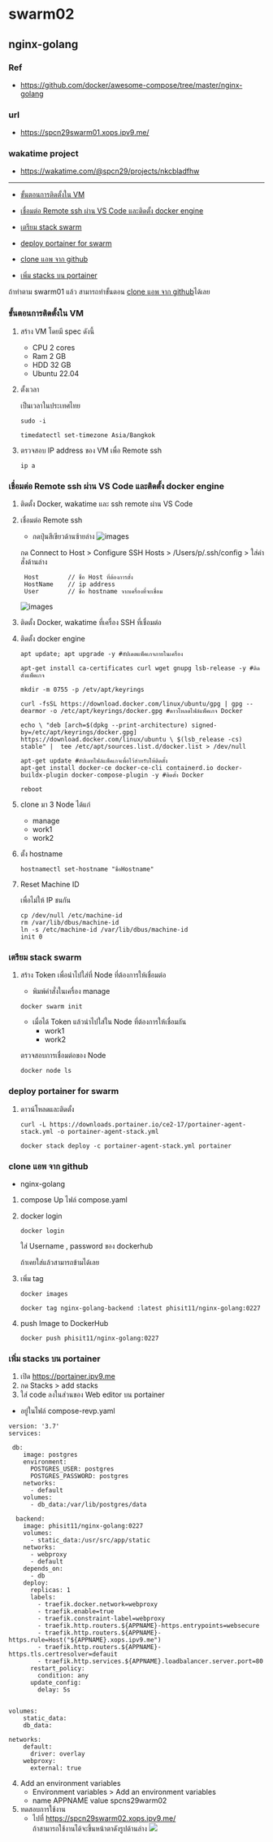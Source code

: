 # swarm02
## nginx-golang

### Ref
* https://github.com/docker/awesome-compose/tree/master/nginx-golang
### url
* https://spcn29swarm01.xops.ipv9.me/
### wakatime project
* https://wakatime.com/@spcn29/projects/nkcbladfhw
---
* [ขั้นตอนการติดตั้งใน VM](https://github.com/pphisit/swarm02#%E0%B8%82%E0%B8%B1%E0%B9%89%E0%B8%99%E0%B8%95%E0%B8%AD%E0%B8%99%E0%B8%81%E0%B8%B2%E0%B8%A3%E0%B8%95%E0%B8%B4%E0%B8%94%E0%B8%95%E0%B8%B1%E0%B9%89%E0%B8%87%E0%B9%83%E0%B8%99-vm)

* [เชื่อมต่อ Remote ssh ผ่าน VS Code และติดตั้ง docker engine](https://github.com/pphisit/swarm02#%E0%B9%80%E0%B8%8A%E0%B8%B7%E0%B9%88%E0%B8%AD%E0%B8%A1%E0%B8%95%E0%B9%88%E0%B8%AD-remote-ssh-%E0%B8%9C%E0%B9%88%E0%B8%B2%E0%B8%99-vs-code-%E0%B9%81%E0%B8%A5%E0%B8%B0%E0%B8%95%E0%B8%B4%E0%B8%94%E0%B8%95%E0%B8%B1%E0%B9%89%E0%B8%87-docker-engine)
* [เตรียม stack swarm](https://github.com/pphisit/swarm02#%E0%B9%80%E0%B8%95%E0%B8%A3%E0%B8%B5%E0%B8%A2%E0%B8%A1-stack-swarm)
* [deploy portainer for swarm ](https://github.com/pphisit/swarm02#deploy-portainer-for-swarm)
* [clone แอพ จาก github](https://github.com/pphisit/swarm02#clone-%E0%B9%81%E0%B8%AD%E0%B8%9E-%E0%B8%88%E0%B8%B2%E0%B8%81-github)
* [เพิ่ม stacks บน portainer](https://github.com/pphisit/swarm02#%E0%B9%80%E0%B8%9E%E0%B8%B4%E0%B9%88%E0%B8%A1-stacks-%E0%B8%9A%E0%B8%99-portainer)


ถ้าทำตาม swarm01 แล้ว สามารถทำขั้นตอน [clone แอพ จาก github](https://github.com/pphisit/swarm01#%E0%B9%80%E0%B8%95%E0%B8%A3%E0%B8%B5%E0%B8%A2%E0%B8%A1-stack-swarm)ได้เลย
### ขั้นตอนการติดตั้งใน VM
1. สร้าง VM โดยมี spec ดังนี้
    * CPU 2 cores
    * Ram 2 GB
    * HDD 32 GB
    * Ubuntu 22.04
2. ตั้งเวลา

    เป็นเวลาในประเทศไทย
    ```
    sudo -i
    ```
    ```
    timedatectl set-timezone Asia/Bangkok
    ```
3. ตรวจสอบ IP address ของ VM เพื่อ Remote ssh
    ```
    ip a
    ```
### เชื่อมต่อ Remote ssh ผ่าน VS Code และติดตั้ง docker engine 
1. ติดตั้ง Docker, wakatime และ ssh remote ผ่าน VS Code
2. เชื่อมต่อ Remote ssh 
    * กดปุ่นสีเขียวด้านซ้ายล่าง
![images](https://user-images.githubusercontent.com/109591322/222915170-eea6290c-3494-4998-a50e-504b6d00b3ca.png)

    กด Connect to Host > Configure SSH Hosts > /Users/p/.ssh/config > ใส่คำสั่งด้านล่าง

    
        Host        // ชื่อ Host ที่ต้องการตั้ง
        HostName    // ip address
        User        // ชื่อ hostname จากเครื่องที่จะเชื่อม
    
    ![images](https://user-images.githubusercontent.com/109591322/222915172-0b26924e-d083-4126-80e5-6cec87b32832.png)
4. ติดตั้ง Docker, wakatime ที่เครื่อง SSH ที่เชื่อมต่อ 

5. ติดตั้ง docker engine 
    ```
    apt update; apt upgrade -y #อัปเดตแพ็คเกจภายในเครื่อง

    apt-get install ca-certificates curl wget gnupg lsb-release -y #ติดตั้งแพ็คเกจ

    mkdir -m 0755 -p /etv/apt/keyrings

    curl -fsSL https://download.docker.com/linux/ubuntu/gpg | gpg --dearmor -o /etc/apt/keyrings/docker.gpg #ดาวโหลดไฟล์แพ็คเกจ Docker

    echo \ "deb [arch=$(dpkg --print-architecture) signed-by=/etc/apt/keyrings/docker.gpg] https://download.docker.com/linux/ubuntu \ $(lsb_release -cs) stable" |  tee /etc/apt/sources.list.d/docker.list > /dev/null

    apt-get update #อัปเดทไฟล์แพ็คเกจเพื่อไว้สำหรับให้ติดตั้ง
    apt-get install docker-ce docker-ce-cli containerd.io docker-buildx-plugin docker-compose-plugin -y #ติดตั้ง Docker

    reboot
    ```
4. clone มา 3 Node ได้แก่
    * manage
    * work1
    * work2
5. ตั้ง hostname
    ```
    hostnamectl set-hostname "ชื่อHostname"
    ```
6. Reset Machine ID 

    เพื่อไม่ให้ IP ชนกัน
    ```
    cp /dev/null /etc/machine-id
    rm /var/lib/dbus/machine-id
    ln -s /etc/machine-id /var/lib/dbus/machine-id
    init 0
    ```


### เตรียม stack swarm  
1. สร้าง Token 
    เพื่อนำไปใส่ที่ Node ที่ต้องการให้เชื่อมต่อ
    * พิมพ์คำสั่งในเครื่อง manage
    ```
    docker swarm init 
    ```
    * เมื่อได้ Token แล้วนำไปใส่ใน Node ที่ต้องการให้เชื่อมกัน
        * work1
        * work2
    
    ตรวจสอบการเชื่อมต่อของ Node
    ```
    docker node ls
    ```
### deploy portainer for swarm 
1.  ดาวน์โหลดและติดตั้ง
    ```
    curl -L https://downloads.portainer.io/ce2-17/portainer-agent-stack.yml -o portainer-agent-stack.yml
    ```
    ```
    docker stack deploy -c portainer-agent-stack.yml portainer
    ```
### clone แอพ จาก github    
* nginx-golang
1. compose Up ไฟล์ compose.yaml
2. docker login
    ```
    docker login 
    ```
    ใส่ Username , password ของ dockerhub

    ถ้าเคยใส่แล้วสามารถข้ามได้เลย
3. เพิ่ม tag 
    ``` 
    docker images
    ```
    ```
    docker tag nginx-golang-backend :latest phisit11/nginx-golang:0227
    ```
4. push Image to DockerHub
    ```
    docker push phisit11/nginx-golang:0227
    ```
### เพิ่ม stacks บน portainer
1. เปิด https://portainer.ipv9.me
2. กด Stacks > add stacks 
3. ใส่ code ลงในส่วนของ Web editor บน portainer
* อยู่ในไฟล์ compose-revp.yaml
```
version: '3.7'
services:
 
 db: 
    image: postgres
    environment:
      POSTGRES_USER: postgres
      POSTGRES_PASSWORD: postgres
    networks:
      - default
    volumes:
      - db_data:/var/lib/postgres/data

  backend:
    image: phisit11/nginx-golang:0227
    volumes:
      - static_data:/usr/src/app/static
    networks:
      - webproxy
      - default
    depends_on:
      - db  
    deploy:
      replicas: 1
      labels:
        - traefik.docker.network=webproxy
        - traefik.enable=true
        - traefik.constraint-label=webproxy
        - traefik.http.routers.${APPNAME}-https.entrypoints=websecure
        - traefik.http.routers.${APPNAME}-https.rule=Host("${APPNAME}.xops.ipv9.me")
        - traefik.http.routers.${APPNAME}-https.tls.certresolver=defauit
        - traefik.http.services.${APPNAME}.loadbalancer.server.port=80
      restart_policy:
        condition: any
      update_config:
        delay: 5s

      
volumes:
    static_data:
    db_data:

networks:
    default:
      driver: overlay
    webproxy:
      external: true

```    
4. Add an environment variables
    * Environment variables > Add an environment variables
    * name APPNAME value spcns29warm02
5. ทดสอบการใช้งาน 
    * ไปที่ https://spcn29swarm02.xops.ipv9.me/  
    ถ้าสามารถใช้งานได้จะขึ้นหน้าตาดังรูปด้านล่าง
![](https://user-images.githubusercontent.com/109591322/222915175-9c633d94-6c9a-44d4-bb1f-8e621602084d.png)